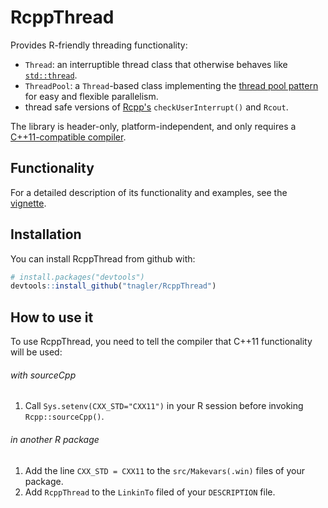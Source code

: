 # RcppThread

Provides R-friendly threading functionality: 

  * `Thread`: an interruptible thread class that otherwise behaves like 
   [`std::thread`](http://en.cppreference.com/w/cpp/thread/thread).
  * `ThreadPool`: a `Thread`-based class implementing the [thread pool
    pattern](https://en.wikipedia.org/wiki/Thread_pool) for easy and flexible
    parallelism.
  * thread safe versions of [Rcpp's](http://www.rcpp.org/)
    `checkUserInterrupt()` and `Rcout`.

The library is header-only, platform-independent, and only 
requires a 
[C++11-compatible compiler](http://en.cppreference.com/w/cpp/compiler_support#cpp11).

## Functionality

For a detailed description of its functionality and examples, see the 
[vignette](https://github.com/tnagler/RcppThread/blob/master/vignettes/RcppThread.Rmd).

## Installation

You can install RcppThread from github with:

``` r
# install.packages("devtools")
devtools::install_github("tnagler/RcppThread")
```

## How to use it

To use RcppThread, you need to tell the compiler that C++11 functionality will
be used:

###### with sourceCpp

1. Call `Sys.setenv(CXX_STD="CXX11")` in your R session before invoking `Rcpp::sourceCpp()`.

###### in another R package

1. Add the line `CXX_STD = CXX11` to the `src/Makevars(.win)` files of your package.
2. Add `RcppThread` to the `LinkinTo` filed of your `DESCRIPTION` file.
